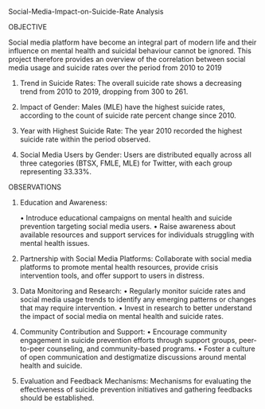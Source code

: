 Social-Media-Impact-on-Suicide-Rate Analysis

OBJECTIVE

Social media platform have become an integral part of modern life and their influence on mental health and suicidal behaviour cannot be ignored. This project therefore provides an overview of the correlation between social media usage and suicide rates over the period from 2010 to 2019

1.	Trend in Suicide Rates: The overall suicide rate shows a decreasing trend from 2010 to 2019, dropping from 300 to 261.

2.	Impact of Gender: Males (MLE) have the highest suicide rates, according to the count of suicide rate percent change since 2010.

3.	Year with Highest Suicide Rate: The year 2010 recorded the highest suicide rate within the period observed.

4.	Social Media Users by Gender: Users are distributed equally across all three categories (BTSX, FMLE, MLE) for Twitter, with each group representing 33.33%.

OBSERVATIONS

1.	Education and Awareness:
   
    •	Introduce educational campaigns on mental health and suicide prevention targeting social media users.
    •	Raise awareness about available resources and support services for individuals struggling with mental health issues.

3.	Partnership with Social Media Platforms: Collaborate with social media platforms to promote mental health resources, provide crisis intervention tools, and offer support to users in      distress.

4.	Data Monitoring and Research:
    •	Regularly monitor suicide rates and social media usage trends to identify any emerging patterns or changes that may require intervention.
    •	Invest in research to better understand the impact of social media on mental health and suicide rates.

5.	Community Contribution and Support:
    •	Encourage community engagement in suicide prevention efforts through support groups, peer-to-peer counseling, and community-based programs.
    •	Foster a culture of open communication and destigmatize discussions around mental health and suicide.

6.	Evaluation and Feedback Mechanisms: Mechanisms for evaluating the effectiveness of suicide prevention initiatives and gathering feedbacks should be established.
